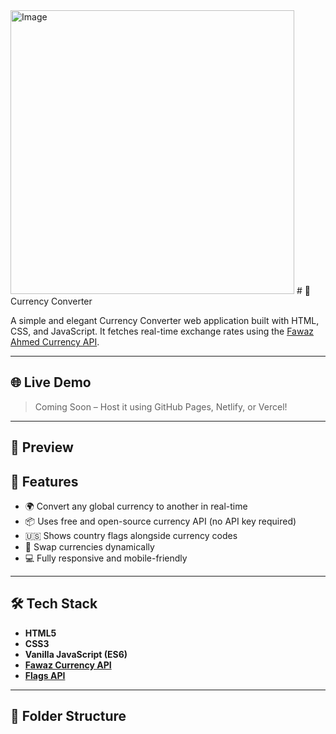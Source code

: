 <img width="454" alt="Image" src="https://github.com/user-attachments/assets/0e846702-74a3-4486-849f-4b7a3dffed3a" />
# 💱 Currency Converter

A simple and elegant Currency Converter web application built with HTML, CSS, and JavaScript. It fetches real-time exchange rates using the [Fawaz Ahmed Currency API](https://github.com/fawazahmed0/currency-api).

---

## 🌐 Live Demo

> Coming Soon – Host it using GitHub Pages, Netlify, or Vercel!

---

## 📸 Preview



## 🚀 Features

- 🌍 Convert any global currency to another in real-time
- 📦 Uses free and open-source currency API (no API key required)
- 🇺🇸 Shows country flags alongside currency codes
- 🔁 Swap currencies dynamically
- 💻 Fully responsive and mobile-friendly

---

## 🛠️ Tech Stack

- **HTML5**
- **CSS3**
- **Vanilla JavaScript (ES6)**
- **[Fawaz Currency API](https://github.com/fawazahmed0/currency-api)**
- **[Flags API](https://flagsapi.com)**

---

## 📂 Folder Structure

